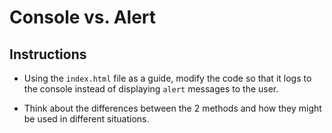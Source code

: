 # Console vs. Alert

## Instructions

- Using the `index.html` file as a guide, modify the code so that it logs to the console instead of displaying `alert` messages to the user.

- Think about the differences between the 2 methods and how they might be used in different situations.

